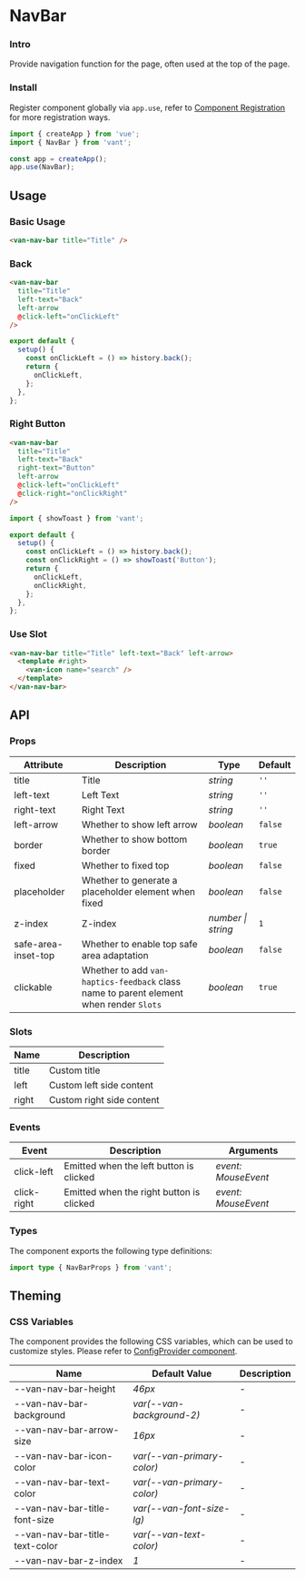 # NavBar

### Intro

Provide navigation function for the page, often used at the top of the page.

### Install

Register component globally via `app.use`, refer to [Component Registration](#/en-US/advanced-usage#zu-jian-zhu-ce) for more registration ways.

```js
import { createApp } from 'vue';
import { NavBar } from 'vant';

const app = createApp();
app.use(NavBar);
```

## Usage

### Basic Usage

```html
<van-nav-bar title="Title" />
```

### Back

```html
<van-nav-bar
  title="Title"
  left-text="Back"
  left-arrow
  @click-left="onClickLeft"
/>
```

```js
export default {
  setup() {
    const onClickLeft = () => history.back();
    return {
      onClickLeft,
    };
  },
};
```

### Right Button

```html
<van-nav-bar
  title="Title"
  left-text="Back"
  right-text="Button"
  left-arrow
  @click-left="onClickLeft"
  @click-right="onClickRight"
/>
```

```js
import { showToast } from 'vant';

export default {
  setup() {
    const onClickLeft = () => history.back();
    const onClickRight = () => showToast('Button');
    return {
      onClickLeft,
      onClickRight,
    };
  },
};
```

### Use Slot

```html
<van-nav-bar title="Title" left-text="Back" left-arrow>
  <template #right>
    <van-icon name="search" />
  </template>
</van-nav-bar>
```

## API

### Props

| Attribute | Description | Type | Default |
| --- | --- | --- | --- |
| title | Title | _string_ | `''` |
| left-text | Left Text | _string_ | `''` |
| right-text | Right Text | _string_ | `''` |
| left-arrow | Whether to show left arrow | _boolean_ | `false` |
| border | Whether to show bottom border | _boolean_ | `true` |
| fixed | Whether to fixed top | _boolean_ | `false` |
| placeholder | Whether to generate a placeholder element when fixed | _boolean_ | `false` |
| z-index | Z-index | _number \| string_ | `1` |
| safe-area-inset-top | Whether to enable top safe area adaptation | _boolean_ | `false` |
| clickable | Whether to add `van-haptics-feedback` class name to parent element when render `Slots` | _boolean_ | `true` |

### Slots

| Name  | Description               |
| ----- | ------------------------- |
| title | Custom title              |
| left  | Custom left side content  |
| right | Custom right side content |

### Events

| Event       | Description                              | Arguments           |
| ----------- | ---------------------------------------- | ------------------- |
| click-left  | Emitted when the left button is clicked  | _event: MouseEvent_ |
| click-right | Emitted when the right button is clicked | _event: MouseEvent_ |

### Types

The component exports the following type definitions:

```ts
import type { NavBarProps } from 'vant';
```

## Theming

### CSS Variables

The component provides the following CSS variables, which can be used to customize styles. Please refer to [ConfigProvider component](#/en-US/config-provider).

| Name                           | Default Value              | Description |
| ------------------------------ | -------------------------- | ----------- |
| --van-nav-bar-height           | _46px_                     | -           |
| --van-nav-bar-background       | _var(--van-background-2)_  | -           |
| --van-nav-bar-arrow-size       | _16px_                     | -           |
| --van-nav-bar-icon-color       | _var(--van-primary-color)_ | -           |
| --van-nav-bar-text-color       | _var(--van-primary-color)_ | -           |
| --van-nav-bar-title-font-size  | _var(--van-font-size-lg)_  | -           |
| --van-nav-bar-title-text-color | _var(--van-text-color)_    | -           |
| --van-nav-bar-z-index          | _1_                        | -           |
